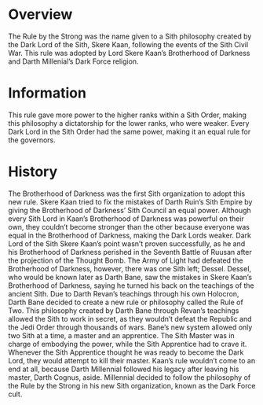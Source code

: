 # Overview

The Rule by the Strong was the name given to a Sith philosophy created by the Dark Lord of the Sith, Skere Kaan, following the events of the Sith Civil War.
This rule was adopted by Lord Skere Kaan’s Brotherhood of Darkness and Darth Millenial’s Dark Force religion.

# Information

This rule gave more power to the higher ranks within a Sith Order, making this philosophy a dictatorship for the lower ranks, who were weaker.
Every Dark Lord in the Sith Order had the same power, making it an equal rule for the governors.

# History

The Brotherhood of Darkness was the first Sith organization to adopt this new rule.
Skere Kaan tried to fix the mistakes of Darth Ruin’s Sith Empire by giving the Brotherhood of Darkness’ Sith Council an equal power.
Although every Sith Lord in Kaan’s Brotherhood of Darkness was powerful on their own, they couldn’t become stronger than the other because everyone was equal in the Brotherhood of Darkness, making the Dark Lords weaker.
Dark Lord of the Sith Skere Kaan’s point wasn’t proven successfully, as he and his Brotherhood of Darkness perished in the Seventh Battle of Ruusan after the projection of the Thought Bomb.
The Army of Light had defeated the Brotherhood of Darkness, however, there was one Sith left; Dessel.
Dessel, who would be known later as Darth Bane, saw the mistakes in Skere Kaan’s Brotherhood of Darkness, saying he turned his back on the teachings of the ancient Sith.
Due to Darth Revan’s teachings through his own Holocron, Darth Bane decided to create a new rule or philosophy called the Rule of Two.
This philosophy created by Darth Bane through Revan’s teachings allowed the Sith to work in secret, as they wouldn’t defeat the Republic and the Jedi Order through thousands of wars.
Bane’s new system allowed only two Sith at a time, a master and an apprentice.
The Sith Master was in charge of embodying the power, while the Sith Apprentice had to crave it.
Whenever the Sith Apprentice thought he was ready to become the Dark Lord, they would attempt to kill their master.
Kaan’s rule wouldn’t come to an end at all, because Darth Millennial followed his legacy after leaving his master, Darth Cognus, aside.
Millennial decided to follow the philosophy of the Rule by the Strong in his new Sith organization, known as the Dark Force cult.
